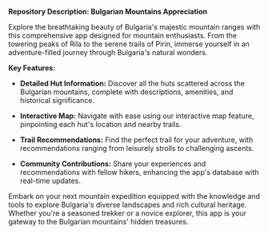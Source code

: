 **Repository Description: Bulgarian Mountains Appreciation**

Explore the breathtaking beauty of Bulgaria's majestic mountain ranges with this comprehensive app designed for mountain enthusiasts. From the towering peaks of Rila to the serene trails of Pirin, immerse yourself in an adventure-filled journey through Bulgaria's natural wonders.

**Key Features:**

* **Detailed Hut Information:** Discover all the huts scattered across the Bulgarian mountains, complete with descriptions, amenities, and historical significance.

* **Interactive Map:** Navigate with ease using our interactive map feature, pinpointing each hut's location and nearby trails.

* **Trail Recommendations:** Find the perfect trail for your adventure, with recommendations ranging from leisurely strolls to challenging ascents.

* **Community Contributions:** Share your experiences and recommendations with fellow hikers, enhancing the app's database with real-time updates.

Embark on your next mountain expedition equipped with the knowledge and tools to explore Bulgaria's diverse landscapes and rich cultural heritage. Whether you're a seasoned trekker or a novice explorer, this app is your gateway to the Bulgarian mountains' hidden treasures.
